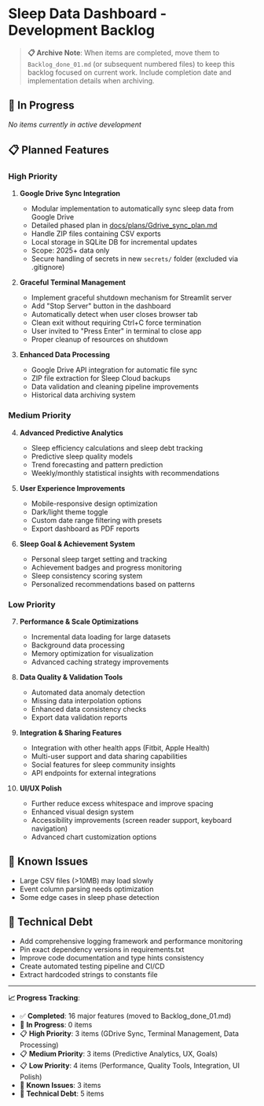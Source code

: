 # Sleep Data Dashboard - Development Backlog

> **📋 Archive Note**: When items are completed, move them to `Backlog_done_01.md` (or subsequent numbered files) to keep this backlog focused on current work. Include completion date and implementation details when archiving.

## 🚧 In Progress
*No items currently in active development*

## 📋 Planned Features

### High Priority
1. **Google Drive Sync Integration**
   - Modular implementation to automatically sync sleep data from Google Drive
   - Detailed phased plan in [docs/plans/Gdrive_sync_plan.md](../plans/Gdrive_sync_plan.md)
   - Handle ZIP files containing CSV exports
   - Local storage in SQLite DB for incremental updates
   - Scope: 2025+ data only
   - Secure handling of secrets in new `secrets/` folder (excluded via .gitignore)

2. **Graceful Terminal Management**
   - Implement graceful shutdown mechanism for Streamlit server
   - Add "Stop Server" button in the dashboard
   - Automatically detect when user closes browser tab
   - Clean exit without requiring Ctrl+C force termination
   - User invited to "Press Enter" in terminal to close app
   - Proper cleanup of resources on shutdown

3. **Enhanced Data Processing**
   - Google Drive API integration for automatic file sync
   - ZIP file extraction for Sleep Cloud backups
   - Data validation and cleaning pipeline improvements
   - Historical data archiving system

### Medium Priority
4. **Advanced Predictive Analytics**
   - Sleep efficiency calculations and sleep debt tracking
   - Predictive sleep quality models
   - Trend forecasting and pattern prediction
   - Weekly/monthly statistical insights with recommendations

5. **User Experience Improvements**
   - Mobile-responsive design optimization
   - Dark/light theme toggle
   - Custom date range filtering with presets
   - Export dashboard as PDF reports

6. **Sleep Goal & Achievement System**
   - Personal sleep target setting and tracking
   - Achievement badges and progress monitoring
   - Sleep consistency scoring system
   - Personalized recommendations based on patterns

### Low Priority
7. **Performance & Scale Optimizations**
    - Incremental data loading for large datasets
    - Background data processing
    - Memory optimization for visualization
    - Advanced caching strategy improvements

8. **Data Quality & Validation Tools**
    - Automated data anomaly detection
    - Missing data interpolation options
    - Enhanced data consistency checks
    - Export data validation reports

9. **Integration & Sharing Features**
    - Integration with other health apps (Fitbit, Apple Health)
    - Multi-user support and data sharing capabilities
    - Social features for sleep community insights
    - API endpoints for external integrations

10. **UI/UX Polish**
    - Further reduce excess whitespace and improve spacing
    - Enhanced visual design system
    - Accessibility improvements (screen reader support, keyboard navigation)
    - Advanced chart customization options

## 🐛 Known Issues
- Large CSV files (>10MB) may load slowly
- Event column parsing needs optimization  
- Some edge cases in sleep phase detection

## 🔧 Technical Debt
- Add comprehensive logging framework and performance monitoring
- Pin exact dependency versions in requirements.txt
- Improve code documentation and type hints consistency
- Create automated testing pipeline and CI/CD
- Extract hardcoded strings to constants file

---

**📈 Progress Tracking**: 
- ✅ **Completed**: 16 major features (moved to Backlog_done_01.md)
- 🚧 **In Progress**: 0 items
- 📋 **High Priority**: 3 items (GDrive Sync, Terminal Management, Data Processing)
- 📋 **Medium Priority**: 3 items (Predictive Analytics, UX, Goals)
- 📋 **Low Priority**: 4 items (Performance, Quality Tools, Integration, UI Polish)
- 🐛 **Known Issues**: 3 items
- 🔧 **Technical Debt**: 5 items